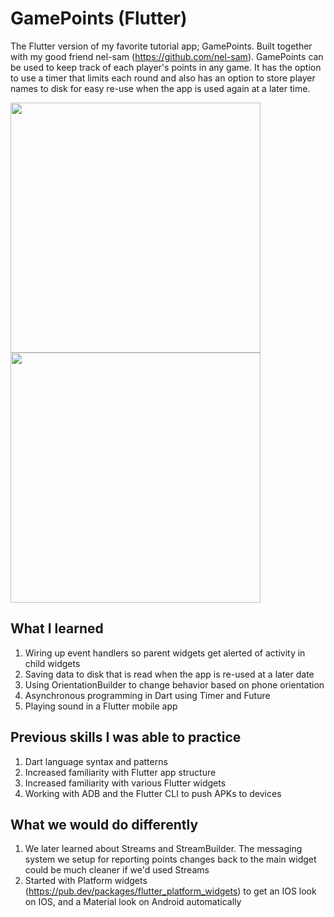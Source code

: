 # GamePoints (Flutter)

The Flutter version of my favorite tutorial app; GamePoints.
Built together with my good friend nel-sam (https://github.com/nel-sam).
GamePoints can be used to keep track of each player's points in any game. 
It has the option to use a timer that limits each round and also has an option 
to store player names to disk for easy re-use when the app is used again at a later time.

<img src="https://raw.githubusercontent.com/nel-sam/gamepointsflutter/master/screenshots/readme1.png" width="400px">
<img src="https://raw.githubusercontent.com/nel-sam/gamepointsflutter/master/screenshots/readme2.png" width="400px">

## What I learned
1. Wiring up event handlers so parent widgets get alerted of activity in child widgets
2. Saving data to disk that is read when the app is re-used at a later date
3. Using OrientationBuilder to change behavior based on phone orientation
4. Asynchronous programming in Dart using Timer and Future<T>
5. Playing sound in a Flutter mobile app
 
## Previous skills I was able to practice
1. Dart language syntax and patterns
2. Increased familiarity with Flutter app structure
3. Increased familiarity with various Flutter widgets
3. Working with ADB and the Flutter CLI to push APKs to devices

## What we would do differently
1. We later learned about Streams and StreamBuilder. The messaging system we setup for reporting points changes back to the main widget could be much cleaner if we'd used Streams
2. Started with Platform widgets (https://pub.dev/packages/flutter_platform_widgets) to get an IOS look on IOS, and a Material look on Android automatically